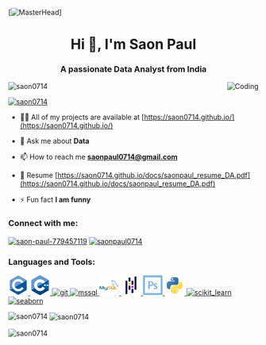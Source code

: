 [![MasterHead](https://www.appventurez.com/wp-content/uploads/2020/06/Banner-Big-Data.jpg)]
<h1 align="center">Hi 👋, I'm Saon Paul</h1>
<h3 align="center">A passionate Data Analyst from India</h3>
<img align="right" alt="Coding" wodth="400" src="https://aryng.com/assets/img/ani2.gif">
<p align="left"> <img src="https://komarev.com/ghpvc/?username=saon0714&label=Profile%20views&color=0e75b6&style=flat" alt="saon0714" /> </p>

<p align="left"> <a href="https://github.com/ryo-ma/github-profile-trophy"><img src="https://github-profile-trophy.vercel.app/?username=saon0714" alt="saon0714" /></a> </p>

- 👨‍💻 All of my projects are available at [https://saon0714.github.io/](https://saon0714.github.io/)

- 💬 Ask me about **Data**

- 📫 How to reach me **saonpaul0714@gmail.com**

- 📄 Resume [https://saon0714.github.io/docs/saonpaul_resume_DA.pdf](https://saon0714.github.io/docs/saonpaul_resume_DA.pdf)

- ⚡ Fun fact **I am funny**

<h3 align="left">Connect with me:</h3>
<p align="left">
<a href="https://linkedin.com/in/saon-paul-779457119" target="blank"><img align="center" src="https://raw.githubusercontent.com/rahuldkjain/github-profile-readme-generator/master/src/images/icons/Social/linked-in-alt.svg" alt="saon-paul-779457119" height="30" width="40" /></a>
<a href="https://www.hackerrank.com/saonpaul0714" target="blank"><img align="center" src="https://raw.githubusercontent.com/rahuldkjain/github-profile-readme-generator/master/src/images/icons/Social/hackerrank.svg" alt="saonpaul0714" height="30" width="40" /></a>
</p>

<h3 align="left">Languages and Tools:</h3>
<p align="left"> <a href="https://www.cprogramming.com/" target="_blank" rel="noreferrer"> <img src="https://raw.githubusercontent.com/devicons/devicon/master/icons/c/c-original.svg" alt="c" width="40" height="40"/> </a> <a href="https://www.w3schools.com/cpp/" target="_blank" rel="noreferrer"> <img src="https://raw.githubusercontent.com/devicons/devicon/master/icons/cplusplus/cplusplus-original.svg" alt="cplusplus" width="40" height="40"/> </a> <a href="https://git-scm.com/" target="_blank" rel="noreferrer"> <img src="https://www.vectorlogo.zone/logos/git-scm/git-scm-icon.svg" alt="git" width="40" height="40"/> </a> <a href="https://www.microsoft.com/en-us/sql-server" target="_blank" rel="noreferrer"> <img src="https://www.svgrepo.com/show/303229/microsoft-sql-server-logo.svg" alt="mssql" width="40" height="40"/> </a> <a href="https://www.mysql.com/" target="_blank" rel="noreferrer"> <img src="https://raw.githubusercontent.com/devicons/devicon/master/icons/mysql/mysql-original-wordmark.svg" alt="mysql" width="40" height="40"/> </a> <a href="https://pandas.pydata.org/" target="_blank" rel="noreferrer"> <img src="https://raw.githubusercontent.com/devicons/devicon/2ae2a900d2f041da66e950e4d48052658d850630/icons/pandas/pandas-original.svg" alt="pandas" width="40" height="40"/> </a> <a href="https://www.photoshop.com/en" target="_blank" rel="noreferrer"> <img src="https://raw.githubusercontent.com/devicons/devicon/master/icons/photoshop/photoshop-line.svg" alt="photoshop" width="40" height="40"/> </a> <a href="https://www.python.org" target="_blank" rel="noreferrer"> <img src="https://raw.githubusercontent.com/devicons/devicon/master/icons/python/python-original.svg" alt="python" width="40" height="40"/> </a> <a href="https://scikit-learn.org/" target="_blank" rel="noreferrer"> <img src="https://upload.wikimedia.org/wikipedia/commons/0/05/Scikit_learn_logo_small.svg" alt="scikit_learn" width="40" height="40"/> </a> <a href="https://seaborn.pydata.org/" target="_blank" rel="noreferrer"> <img src="https://seaborn.pydata.org/_images/logo-mark-lightbg.svg" alt="seaborn" width="40" height="40"/> </a> </p>

<p><img align="left" src="https://github-readme-stats.vercel.app/api/top-langs?username=saon0714&show_icons=true&locale=en&layout=compact" alt="saon0714" /></p>

<p>&nbsp;<img align="center" src="https://github-readme-stats.vercel.app/api?username=saon0714&show_icons=true&locale=en" alt="saon0714" /></p>

<p><img align="center" src="https://github-readme-streak-stats.herokuapp.com/?user=saon0714&" alt="saon0714" /></p>
